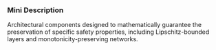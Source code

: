 ### Mini Description

Architectural components designed to mathematically guarantee the preservation of specific safety properties, including Lipschitz-bounded layers and monotonicity-preserving networks.
